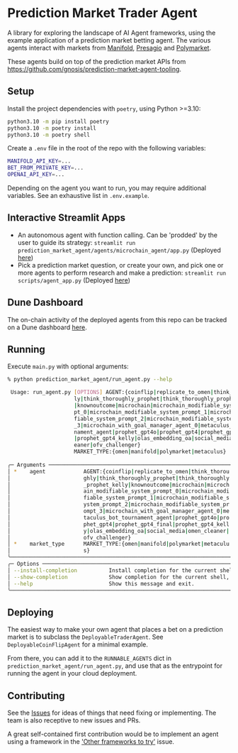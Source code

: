 # Prediction Market Trader Agent

A library for exploring the landscape of AI Agent frameworks, using the example application of a prediction market betting agent. The various agents interact with markets from [Manifold](https://manifold.markets/), [Presagio](https://presagio.pages.dev/) and [Polymarket](https://polymarket.com/).

These agents build on top of the prediction market APIs from https://github.com/gnosis/prediction-market-agent-tooling.

## Setup

Install the project dependencies with `poetry`, using Python >=3.10:

```bash
python3.10 -m pip install poetry
python3.10 -m poetry install
python3.10 -m poetry shell
```

Create a `.env` file in the root of the repo with the following variables:

```bash
MANIFOLD_API_KEY=...
BET_FROM_PRIVATE_KEY=...
OPENAI_API_KEY=...
```

Depending on the agent you want to run, you may require additional variables. See an exhaustive list in `.env.example`.

## Interactive Streamlit Apps

- An autonomous agent with function calling. Can be 'prodded' by the user to guide its strategy: `streamlit run prediction_market_agent/agents/microchain_agent/app.py` (Deployed [here](https://autonomous-trader-agent.streamlit.app/))
- Pick a prediction market question, or create your own, and pick one or more agents to perform research and make a prediction: `streamlit run scripts/agent_app.py` (Deployed [here](https://prediction-market-agent-tooling-monitor.streamlit.app))

## Dune Dashboard

The on-chain activity of the deployed agents from this repo can be tracked on a Dune dashboard [here](https://dune.com/gnosischain_team/omen-ai-agents).

## Running

Execute `main.py` with optional arguments:

```bash
% python prediction_market_agent/run_agent.py --help

 Usage: run_agent.py [OPTIONS] AGENT:{coinflip|replicate_to_omen|think_thorough                                         
                     ly|think_thoroughly_prophet|think_thoroughly_prophet_kelly                                         
                     |knownoutcome|microchain|microchain_modifiable_system_prom                                         
                     pt_0|microchain_modifiable_system_prompt_1|microchain_modi                                         
                     fiable_system_prompt_2|microchain_modifiable_system_prompt                                         
                     _3|microchain_with_goal_manager_agent_0|metaculus_bot_tour                                         
                     nament_agent|prophet_gpt4o|prophet_gpt4|prophet_gpt4_final                                         
                     |prophet_gpt4_kelly|olas_embedding_oa|social_media|omen_cl                                         
                     eaner|ofv_challenger}                                                                              
                     MARKET_TYPE:{omen|manifold|polymarket|metaculus}                                                   
                                                                                                                        
╭─ Arguments ──────────────────────────────────────────────────────────────────────────────────────────────────────────╮
│ *    agent            AGENT:{coinflip|replicate_to_omen|think_thorou  [default: None] [required]                     │
│                       ghly|think_thoroughly_prophet|think_thoroughly                                                 │
│                       _prophet_kelly|knownoutcome|microchain|microch                                                 │
│                       ain_modifiable_system_prompt_0|microchain_modi                                                 │
│                       fiable_system_prompt_1|microchain_modifiable_s                                                 │
│                       ystem_prompt_2|microchain_modifiable_system_pr                                                 │
│                       ompt_3|microchain_with_goal_manager_agent_0|me                                                 │
│                       taculus_bot_tournament_agent|prophet_gpt4o|pro                                                 │
│                       phet_gpt4|prophet_gpt4_final|prophet_gpt4_kell                                                 │
│                       y|olas_embedding_oa|social_media|omen_cleaner|                                                 │
│                       ofv_challenger}                                                                                │
│ *    market_type      MARKET_TYPE:{omen|manifold|polymarket|metaculu  [default: None] [required]                     │
│                       s}                                                                                             │
╰──────────────────────────────────────────────────────────────────────────────────────────────────────────────────────╯
╭─ Options ────────────────────────────────────────────────────────────────────────────────────────────────────────────╮
│ --install-completion          Install completion for the current shell.                                              │
│ --show-completion             Show completion for the current shell, to copy it or customize the installation.       │
│ --help                        Show this message and exit.                                                            │
╰──────────────────────────────────────────────────────────────────────────────────────────────────────────────────────╯
```

## Deploying

The easiest way to make your own agent that places a bet on a prediction market is to subclass the `DeployableTraderAgent`. See `DeployableCoinFlipAgent` for a minimal example.

From there, you can add it to the `RUNNABLE_AGENTS` dict in `prediction_market_agent/run_agent.py`, and use that as the entrypoint for running the agent in your cloud deployment.

## Contributing

See the [Issues](https://github.com/gnosis/prediction-market-agent/issues) for ideas of things that need fixing or implementing. The team is also receptive to new issues and PRs.

A great self-contained first contribution would be to implement an agent using a framework in the ['Other frameworks to try'](https://github.com/gnosis/prediction-market-agent/issues/210) issue.
